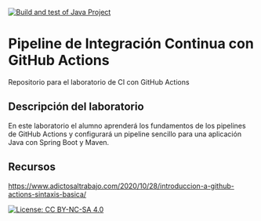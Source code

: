 [![Build and test of Java Project](https://github.com/ETSISI-EMS/ems2024-lab-1-3-ci-github-actions-bs0237/actions/workflows/main.yml/badge.svg)](https://github.com/ETSISI-EMS/ems2024-lab-1-3-ci-github-actions-bs0237/actions/workflows/main.yml)

# Pipeline de Integración Continua con GitHub Actions

Repositorio para el laboratorio de CI con GitHub Actions

## Descripción del laboratorio

En este laboratorio el alumno aprenderá los fundamentos de los pipelines de GitHub Actions y configurará un pipeline
sencillo para una aplicación Java con Spring Boot y Maven. 

## Recursos
https://www.adictosaltrabajo.com/2020/10/28/introduccion-a-github-actions-sintaxis-basica/

[![License: CC BY-NC-SA 4.0](https://img.shields.io/badge/License-CC_BY--NC--SA_4.0-lightgrey.svg)](https://creativecommons.org/licenses/by-nc-sa/4.0/)
